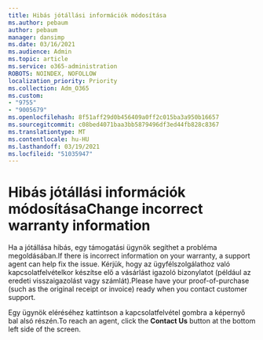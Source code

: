```yaml
---
title: Hibás jótállási információk módosítása
ms.author: pebaum
author: pebaum
manager: dansimp
ms.date: 03/16/2021
ms.audience: Admin
ms.topic: article
ms.service: o365-administration
ROBOTS: NOINDEX, NOFOLLOW
localization_priority: Priority
ms.collection: Adm_O365
ms.custom:
- "9755"
- "9005679"
ms.openlocfilehash: 8f51aff29d0b456409a0ff2c015ba3a950b16657
ms.sourcegitcommit: c08bed4071baa3bb5879496df3ed44fb828c8367
ms.translationtype: MT
ms.contentlocale: hu-HU
ms.lasthandoff: 03/19/2021
ms.locfileid: "51035947"
---
```

# <a name="change-incorrect-warranty-information"></a><span data-ttu-id="2218e-102">Hibás jótállási információk módosítása</span><span class="sxs-lookup"><span data-stu-id="2218e-102">Change incorrect warranty information</span></span>

<span data-ttu-id="2218e-103">Ha a jótállása hibás, egy támogatási ügynök segíthet a probléma megoldásában.</span><span class="sxs-lookup"><span data-stu-id="2218e-103">If there is incorrect information on your warranty, a support agent can help fix the issue.</span></span> <span data-ttu-id="2218e-104">Kérjük, hogy az ügyfélszolgálathoz való kapcsolatfelvételkor készítse elő a vásárlást igazoló bizonylatot (például az eredeti visszaigazolást vagy számlát).</span><span class="sxs-lookup"><span data-stu-id="2218e-104">Please have your proof-of-purchase (such as the original receipt or invoice) ready when you contact customer support.</span></span>

<span data-ttu-id="2218e-105">Egy ügynök eléréséhez kattintson  a kapcsolatfelvétel gombra a képernyő bal alsó részén.</span><span class="sxs-lookup"><span data-stu-id="2218e-105">To reach an agent, click the **Contact Us** button at the bottom left side of the screen.</span></span>